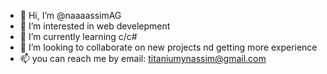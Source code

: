 - 👋 Hi, I’m @naaaassimAG
- 👀 I’m interested in web develepment
- 🌱 I’m currently learning c/c#
- 💞️ I’m looking to collaborate on new projects nd getting more experience
- 📫 you can reach me by email: titaniumynassim@gmail.com 

<!---
naaaassimAG/naaaassimAG is a ✨ special ✨ repository because its `README.md` (this file) appears on your GitHub profile.
You can click the Preview link to take a look at your changes.
--->
